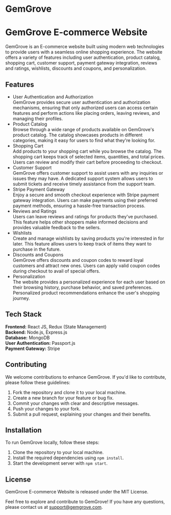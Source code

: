 # GemGrove
<!DOCTYPE html>
<html lang="en">
<head>
    <meta charset="UTF-8">
    <meta name="viewport" content="width=device-width, initial-scale=1.0">
    <title>GemGrove E-commerce Website</title>
</head>
<body>

<h1>GemGrove E-commerce Website</h1>
<p>GemGrove is an E-commerce website built using modern web technologies to provide users with a seamless online shopping experience. The website offers a variety of features including user authentication, product catalog, shopping cart, customer support, payment gateway integration, reviews and ratings, wishlists, discounts and coupons, and personalization.</p>

<h2>Features</h2>
<ul>
    <li>User Authentication and Authorization<br>
        GemGrove provides secure user authentication and authorization mechanisms, ensuring that only authorized users can access certain features and perform actions like placing orders, leaving reviews, and managing their profiles.</li>
    <li>Product Catalog<br>
        Browse through a wide range of products available on GemGrove's product catalog. The catalog showcases products in different categories, making it easy for users to find what they're looking for.</li>
    <li>Shopping Cart<br>
        Add products to your shopping cart while you browse the catalog. The shopping cart keeps track of selected items, quantities, and total prices. Users can review and modify their cart before proceeding to checkout.</li>
    <li>Customer Support<br>
        GemGrove offers customer support to assist users with any inquiries or issues they may have. A dedicated support system allows users to submit tickets and receive timely assistance from the support team.</li>
    <li>Stripe Payment Gateway<br>
        Enjoy a secure and smooth checkout experience with Stripe payment gateway integration. Users can make payments using their preferred payment methods, ensuring a hassle-free transaction process.</li>
    <li>Reviews and Ratings<br>
        Users can leave reviews and ratings for products they've purchased. This feature helps other shoppers make informed decisions and provides valuable feedback to the sellers.</li>
    <li>Wishlists<br>
        Create and manage wishlists by saving products you're interested in for later. This feature allows users to keep track of items they want to purchase in the future.</li>
    <li>Discounts and Coupons<br>
        GemGrove offers discounts and coupon codes to reward loyal customers and attract new ones. Users can apply valid coupon codes during checkout to avail of special offers.</li>
    <li>Personalization<br>
        The website provides a personalized experience for each user based on their browsing history, purchase behavior, and saved preferences. Personalized product recommendations enhance the user's shopping journey.</li>
</ul>

<h2>Tech Stack</h2>
<p><strong>Frontend:</strong> React JS, Redux (State Management)<br>
   <strong>Backend:</strong> Node.js, Express.js<br>
   <strong>Database:</strong> MongoDB<br>
   <strong>User Authentication:</strong> Passport.js<br>
   <strong>Payment Gateway:</strong> Stripe</p>

<h2>Contributing</h2>
<p>We welcome contributions to enhance GemGrove. If you'd like to contribute, please follow these guidelines:</p>
<ol>
    <li>Fork the repository and clone it to your local machine.</li>
    <li>Create a new branch for your feature or bug fix.</li>
    <li>Commit your changes with clear and descriptive messages.</li>
    <li>Push your changes to your fork.</li>
    <li>Submit a pull request, explaining your changes and their benefits.</li>
</ol>

<h2>Installation</h2>
<p>To run GemGrove locally, follow these steps:</p>
<ol>
    <li>Clone the repository to your local machine.</li>
    <li>Install the required dependencies using <code>npm install</code>.</li>
    <li>Start the development server with <code>npm start</code>.</li>
</ol>

<h2>License</h2>
<p>GemGrove E-commerce Website is released under the MIT License.</p>

<p>Feel free to explore and contribute to GemGrove! If you have any questions, please contact us at <a href="mailto:support@gemgrove.com">support@gemgrove.com</a>.</p>

</body>
</html>

